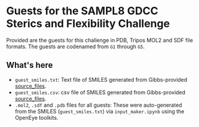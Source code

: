 # Guests for the SAMPL8 GDCC Sterics and Flexibility Challenge

Provided are the guests for this challenge in PDB, Tripos MOL2 and SDF file formats. The guests are codenamed from `G1` through `G5`.

## What's here

- `guest_smiles.txt`: Text file of SMILES generated from Gibbs-provided [source_files](https://github.com/samplchallenges/SAMPL8/tree/master/host_guest/GDCC/source_files).
- `guest_smiles.csv`: csv file of SMILES generated from Gibbs-provided [source_files](https://github.com/samplchallenges/SAMPL8/tree/master/host_guest/GDCC/source_files).
- `.mol2`, `.sdf` and `.pdb` files for all guests: These were auto-generated from the SMILES (`guest_smiles.txt`) via `input_maker.ipynb` using the OpenEye toolkits.
